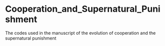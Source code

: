 # Cooperation_and_Supernatural_Punishment
The codes used in the manuscript of the evolution of cooperation and the supernatural punishment
